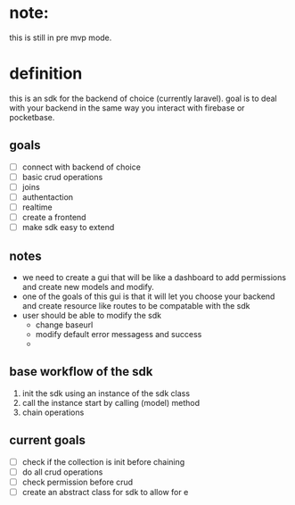 # note:
this is still in pre mvp mode. 

# definition

this is an sdk for the backend of choice (currently laravel). goal is to deal with your backend in the same way you interact with firebase or pocketbase.

## goals

- [ ] connect with backend of choice
- [ ] basic crud operations
- [ ] joins
- [ ] authentaction
- [ ] realtime
- [ ] create a frontend
- [ ] make sdk easy to extend

## notes

- we need to create a gui that will be like a dashboard to add permissions and create new models and modify.
- one of the goals of this gui is that it will let you choose your backend and create resource like routes to be compatable with the sdk
- user should be able to modify the sdk
  - change baseurl
  - modify default error messagess and success
  -

## base workflow of the sdk

1. init the sdk using an instance of the sdk class
2. call the instance start by calling (model) method
3. chain operations

## current goals

- [ ] check if the collection is init before chaining
- [ ] do all crud operations
- [ ] check permission before crud
- [ ] create an abstract class for sdk to allow for e
